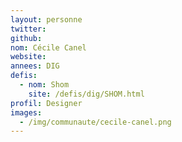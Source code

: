 ```yaml
---
layout: personne
twitter: 
github: 
nom: Cécile Canel
website: 
annees: DIG
defis: 
  - nom: Shom
    site: /defis/dig/SHOM.html
profil: Designer
images:
  - /img/communaute/cecile-canel.png
---
```

